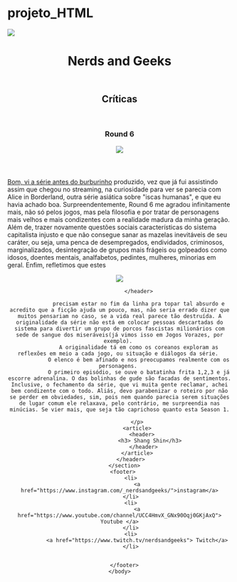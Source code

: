# projeto_HTML

<!DOCTYPE html>
<html>
    <head charset = "uft -8 ">
        <title> Nerds and Geeks </title>
    </head>
    <body>
        <img src ="akjsg.jpg" olt =  "logo do Nerds and Geeks"> 
       <header>
           <h1 class="title"> Nerds and Geeks </h1>
       </header>
       <section>
           <header>
               <h2 class="subtitle">Críticas</h2>
           </header>
           <header>
               <h3 class="post title"> Round 6 </h3>
               <img src = "ef.jpg" olt =  "imagem da round 6">
           </header>
               <p>
                <a href="https://www.instagram.com/_nerdsandgeeks/" target="_blank">Bom, vi a série antes do burburinho</a> produzido, vez que já fui assistindo assim que chegou no streaming, na curiosidade para ver se parecia com Alice in Borderland, outra série asiática sobre "iscas humanas", e que eu havia achado boa. Surpreendentemente, Round 6 me agradou infinitamente mais, não só pelos jogos, mas pela filosofia e por tratar de personagens mais velhos e mais condizentes com a realidade madura da minha geração. Além de, trazer novamente questões sociais características do sistema capitalista injusto e que não consegue sanar as mazelas inevitáveis de seu caráter,
                ou seja, uma penca de desempregados, endividados, criminosos, marginalizados, desintegração de grupos mais frágeis ou golpeados como idosos, doentes mentais, analfabetos, pedintes, mulheres, minorias em geral. 
                Enfim, refletimos que estes 
                <header>
                    <img src="ads.jpg" olt = "imagem round 6">
                    
                </header>
               
                precisam estar no fim da linha pra topar tal absurdo e acredito que a ficção ajuda um pouco, mas, não seria errado dizer que muitos pensariam no caso, se a vida real parece tão destruída. A originalidade da série não está em colocar pessoas descartadas do sistema para divertir um grupo de porcos fascistas milionários com sede de sangue dos miseráveis(já vimos isso em Jogos Vorazes, por exemplo). 
                A originalidade tá em como os coreanos exploram as reflexões em meio a cada jogo, ou situação e diálogos da série. 
                O elenco é bem afinado e nos preocupamos realmente com os personagens. 
                O primeiro episódio, se ouve o batatinha frita 1,2,3 e já escorre adrenalina. O das bolinhas de gude são facadas de sentimentos. Inclusive, o fechamento da série, que vi muita gente reclamar, achei bem condizente com o todo. Aliás, devo parabenizar o roteiro por não se perder em obviedades, sim, pois nem quando parecia serem situações de lugar comum ele relaxava, pelo contrário, me surpreendia nas minúcias. Se vier mais, que seja tão caprichoso quanto esta Season 1.
            
               </p>
               <article>
                   <header> 
                       <h3> Shang Shin</h3>
                   </header>
               </article>
           </header>
       </section>
       <footer> 
           <li>
               <a href="https://www.instagram.com/_nerdsandgeeks/">instagram</a>
           </li>
           <li>
               <a href="https://www.youtube.com/channel/UCC4HmvX_GNx90Oqj0GKjAxQ"> Youtube </a>
           </li>
           <li>
               <a href="https://www.twitch.tv/nerdsandgeeks"> Twitch</a>
           </li>


       </footer>
    </body>
</html>
